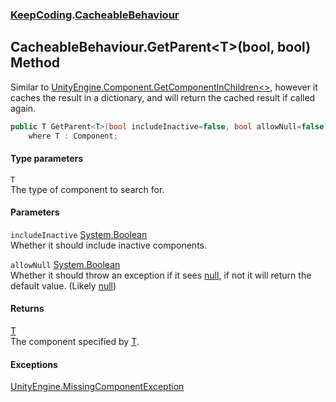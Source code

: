 ### [KeepCoding](KeepCoding.md 'KeepCoding').[CacheableBehaviour](KeepCoding_CacheableBehaviour.md 'KeepCoding.CacheableBehaviour')
## CacheableBehaviour.GetParent&lt;T&gt;(bool, bool) Method
Similar to [UnityEngine.Component.GetComponentInChildren&lt;&gt;](https://docs.microsoft.com/en-us/dotnet/api/UnityEngine.Component.GetComponentInChildren--1 'UnityEngine.Component.GetComponentInChildren``1'), however it caches the result in a dictionary, and will return the cached result if called again.  
```csharp
public T GetParent<T>(bool includeInactive=false, bool allowNull=false)
    where T : Component;
```
#### Type parameters
<a name='KeepCoding_CacheableBehaviour_GetParent_T_(bool_bool)_T'></a>
`T`  
The type of component to search for.
  
#### Parameters
<a name='KeepCoding_CacheableBehaviour_GetParent_T_(bool_bool)_includeInactive'></a>
`includeInactive` [System.Boolean](https://docs.microsoft.com/en-us/dotnet/api/System.Boolean 'System.Boolean')  
Whether it should include inactive components.
  
<a name='KeepCoding_CacheableBehaviour_GetParent_T_(bool_bool)_allowNull'></a>
`allowNull` [System.Boolean](https://docs.microsoft.com/en-us/dotnet/api/System.Boolean 'System.Boolean')  
Whether it should throw an exception if it sees [null](https://docs.microsoft.com/en-us/dotnet/csharp/language-reference/keywords/null 'https://docs.microsoft.com/en-us/dotnet/csharp/language-reference/keywords/null'), if not it will return the default value. (Likely [null](https://docs.microsoft.com/en-us/dotnet/csharp/language-reference/keywords/null 'https://docs.microsoft.com/en-us/dotnet/csharp/language-reference/keywords/null'))
  
#### Returns
[T](KeepCoding_CacheableBehaviour_GetParent_T_(bool_bool).md#KeepCoding_CacheableBehaviour_GetParent_T_(bool_bool)_T 'KeepCoding.CacheableBehaviour.GetParent&lt;T&gt;(bool, bool).T')  
The component specified by [T](KeepCoding_CacheableBehaviour_GetParent_T_(bool_bool).md#KeepCoding_CacheableBehaviour_GetParent_T_(bool_bool)_T 'KeepCoding.CacheableBehaviour.GetParent&lt;T&gt;(bool, bool).T').
#### Exceptions
[UnityEngine.MissingComponentException](https://docs.microsoft.com/en-us/dotnet/api/UnityEngine.MissingComponentException 'UnityEngine.MissingComponentException')  
